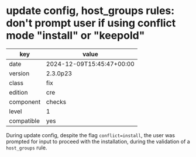 [//]: # (werk v2)
# update config, host_groups rules: don't prompt user if using conflict mode "install" or "keepold"

key        | value
---------- | ---
date       | 2024-12-09T15:45:47+00:00
version    | 2.3.0p23
class      | fix
edition    | cre
component  | checks
level      | 1
compatible | yes

During update config, despite the flag `conflict=install`, the user was prompted for input
to proceed with the installation, during the validation of a `host_groups` rule.
